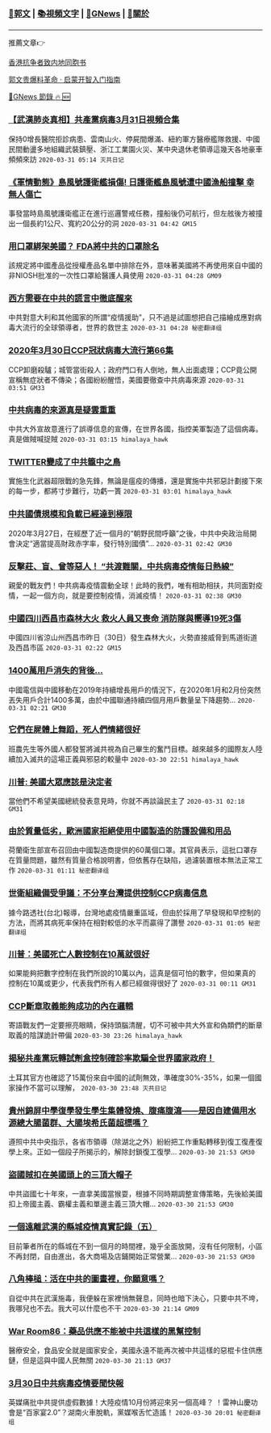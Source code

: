 ###  [:eagle:郭文](https://github.com/ourhimalayas/txt) | [:books:視頻文字](https://github.com/ourhimalayas/txt/blob/master/content/README.md) | [:newspaper:GNews](https://github.com/ourhimalayas/txt/blob/master/content/gnews/README.md) | [:pray:關於](https://github.com/ourhimalayas/home/tree/master/about)
---

推薦文章:point_right:

[香港抗争者致内地同胞书](https://github.com/ourhimalayas/news/blob/master/2019/08/a_letter_from_the_hong_kong_people.md)

[郭文贵爆料革命 · 启蒙开智入门指南](https://github.com/ourhimalayas/txt/issues/1)

[:newspaper:GNews 節錄 :fire: :new:](https://github.com/ourhimalayas/txt/blob/master/content/gnews/README.md) 



### [【武漢肺炎真相】共產黨病毒3月31日視頻合集](/content/gnews/1/README.md)

保持0增長醫院拒診病患、雲南山火、停屍間爆滿、紐約軍方醫療艦隊救援、中國民間動盪多地組織武裝鎮壓、浙江工業園火災、某中央退休老領導這幾天各地豪車頻頻來訪  `2020-03-31 05:14 灭共日记`

### [《軍情動態》島風號護衛艦損傷! 日護衛艦島風號遭中國漁船撞擊 幸無人傷亡](/content/gnews/2/README.md)

事發當時島風號護衛艦正在進行巡邏警戒任務，撞船後仍可航行，但左舷後方被撞出一個長約1公尺、寬約20公分的洞  `2020-03-31 04:42 GM15`

### [用口罩綁架美國？ FDA將中共的口罩除名](/content/gnews/3/README.md)

該規定將中國產品從授權產品名單中排除在外，意味著美國將不再使用來自中國的非NIOSH批准的一次性口罩給醫護人員使用  `2020-03-31 04:28 GM09`

### [西方需要在中共的謊言中徹底醒來](/content/gnews/4/README.md)

中共對意大利和其他國家的所謂“疫情援助”，只不過是試圖想把自己描繪成應對病毒大流行的全球領導者，世界的救世主  `2020-03-31 04:28 秘密翻译组`

### [2020年3月30日CCP冠狀病毒大流行第66集](/content/gnews/5/README.md)

CCP卸磨殺驢；城管當街殺人；政府門口有人倒地，無人出面處理；CCP竟公開宣稱無症狀者不傳染；各國紛紛醒悟，美國要徹查中共病毒來源  `2020-03-31 03:51 GM33`

### [中共病毒的來源真是疑雲重重](/content/gnews/6/README.md)

中共大外宣故意進行了誤導信息的宣傳，在世界各國，指控美軍製造了這個病毒。真是做賊喊捉賊  `2020-03-31 03:15 himalaya_hawk`

### [TWITTER變成了中共籠中之鳥](/content/gnews/7/README.md)

實施生化武器超限戰的急先鋒，無論是瘟疫的傳播，還是實施中共邪惡計劃接下來的每一步，都將寸步難行，功虧一簣  `2020-03-31 03:01 himalaya_hawk`

### [中共國債規模和負載已經達到極限](/content/gnews/8/README.md)

2020年3月27日，在經歷了近一個月的“朝野民間呼籲”之後，中共中央政治局開會決定“適當提高財政赤字率，發行特別國債”...  `2020-03-31 02:42 GM30`

### [反擊莊、盲、曾等惡人！ “共渡難關，中共病毒疫情每日熱線”](/content/gnews/9/README.md)

親愛的戰友們！中共病毒疫情震動全球！此時的我們，唯有相助相扶，共同面對疫情，一起一個方向，就是要控制疫情，消滅疫情！  `2020-03-31 02:38 GM30`

### [中國四川西昌市森林大火 救火人員又喪命 消防隊與嚮導19死3傷](/content/gnews/10/README.md)

中國四川省涼山州西昌市昨日（30日）發生森林大火，火勢直接威脅到馬道街道及西昌市區  `2020-03-31 02:22 GM15`

### [1400萬用戶消失的背後&#8230;](/content/gnews/11/README.md)

中國電信與中國移動在2019年持續增長用戶的情況下，在2020年1月和2月份突然丟失用戶合計1400多萬，由於中國聯通持續四個月用戶數量呈下降趨勢...  `2020-03-31 02:21 GM30`

### [它們在屍體上舞蹈，死人們情緒很好](/content/gnews/12/README.md)

班農先生等外國人都發誓將滅共視為自己畢生的奮鬥目標。越來越多的國際友人陸續加入滅共的這場正義與邪惡的較量中  `2020-03-30 22:51 himalaya_hawk`

### [川普: 美國大眾應該是決定者](/content/gnews/13/README.md)

當他們不希望美國總統發表意見時，你就不再談論民主了  `2020-03-31 02:18 GM31`

### [由於質量低劣，歐洲國家拒絕使用中國製造的防護設備和用品](/content/gnews/14/README.md)

荷蘭衛生部宣布召回由中國製造商提供的60萬個口罩。其官員表示，這批口罩存在質量問題，雖然有質量合格說明書，但依舊存在缺陷，過濾裝置根本無法正常工作  `2020-03-31 01:11 秘密翻译组`

### [世衛組織備受爭議：不分享台灣提供控制CCP病毒信息](/content/gnews/15/README.md)

據今路透社(台北)報導，台灣地處疫情嚴重區域，但由於採用了早發現和早控制的方法，而將其病死率保持在相對較低的水平而贏得了讚譽  `2020-03-31 01:05 秘密翻译组`

### [川普：美國死亡人數控制在10萬就很好](/content/gnews/16/README.md)

如果能夠把數字控制在我們所說的10萬以內，這真是個可怕的數字，但如果真的控制在10萬或更少，代表我們所有人都已經做得很好了  `2020-03-31 00:11 GM31`

### [CCP斷章取義能夠成功的內在邏輯](/content/gnews/17/README.md)

寄語戰友們一定要擦亮眼睛，保持頭腦清醒，切不可被中共大外宣和偽類們的斷章取義的陰謀詭計帶偏  `2020-03-30 23:26 himalaya_hawk`

### [揭秘共產黨玩轉試劑盒控制確診率欺騙全世界國家政府！](/content/gnews/18/README.md)

土耳其官方也確認了15萬份來自中國的試劑無效，準確度30%-35%，如果一個國家操作不當可以理解，  `2020-03-30 23:48 灭共日记`

### [貴州錦屏中學復學發生學生集體發燒、腹痛腹瀉——是因自建備用水源總大腸菌群、大腸埃希氏菌超標嗎？](/content/gnews/19/README.md)

遵照中共中央指示，各省市領導（除湖北之外）紛紛把工作重點轉移到復工復產復學上來。正如一個段子所揭示的，解除封鎖復工復學...  `2020-03-30 21:53 GM30`

### [盜國賊扣在美國頭上的三頂大帽子](/content/gnews/20/README.md)

中共盜國七十年來，一直拿美國當猴耍，根據不同時期調整宣傳策略，先後給美國扣上帝國主義、霸權主義和單邊主義三頂大帽...  `2020-03-30 21:53 GM30`

### [一個遠離武漢的縣城疫情真實記錄（五）](/content/gnews/21/README.md)

目前筆者所在的縣城在不到一個月的時間裡，幾乎全面放開，沒有任何限制，小區不再封閉，自由進出，各大商場及店鋪開始正常營業...  `2020-03-30 21:53 GM30`

### [八角棒槌：活在中共的圖畫裡，你願意嗎？](/content/gnews/22/README.md)

自從中共在武漢施毒，我便躲在家裡悄無聲息，同時也暗下決心，只要中共不垮，我哪兒也不去。我大可以什麼也不干  `2020-03-30 21:14 GM09`

### [War Room86：藥品供應不能被中共這樣的黑幫控制](/content/gnews/23/README.md)

醫療安全，食品安全就是國家安全，美國永遠不能再次被中共這樣的惡棍卡住供應鏈，但是這與中國人民無關  `2020-03-30 21:13 GM37`

### [3月30日中共病毒疫情要聞快報](/content/gnews/24/README.md)

英媒痛批中共提供虛假數據！大陸疫情10月份將迎來另一個高峰？ ！雷神山慶功會是“百家宴2.0”？湖南火車脫軌，黨媒喉舌忙造謠！  `2020-03-30 20:01 秘密翻译组`

